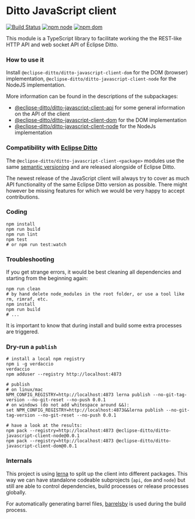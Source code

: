# Ditto JavaScript client
[![Build Status](https://github.com/eclipse/ditto-clients/workflows/javascript-build/badge.svg)](https://github.com/eclipse/ditto-clients/actions?query=workflow%3Ajavascript-build)
[![npm node](https://img.shields.io/npm/v/@eclipse-ditto/ditto-javascript-client-node?label=npm%3A%20node)](https://www.npmjs.com/package/@eclipse-ditto/ditto-javascript-client-node)
[![npm dom](https://img.shields.io/npm/v/@eclipse-ditto/ditto-javascript-client-dom?label=npm%3A%20dom)](https://www.npmjs.com/package/@eclipse-ditto/ditto-javascript-client-dom)

This module is a TypeScript library to facilitate working the the REST-like HTTP API and web socket API of Eclipse Ditto.

### How to use it
Install `@eclipse-ditto/ditto-javascript-client-dom` for the DOM (browser) implementation, 
`@eclipse-ditto/ditto-javascript-client-node` for the NodeJS implementation.

More information can be found in the descriptions of the subpackages:
* [@eclipse-ditto/ditto-javascript-client-api](./lib/api/README.md) for some general information on the API of the client
* [@eclipse-ditto/ditto-javascript-client-dom](./lib/dom/README.md) for the DOM implementation
* [@eclipse-ditto/ditto-javascript-client-node](./lib/node/README.md) for the NodeJs implementation

### Compatibility with [Eclipse Ditto](https://github.com/eclipse/ditto)

The `@eclipse-ditto/ditto-javascript-client-<package>` modules use the same
[semantic versioning](https://docs.npmjs.com/about-semantic-versioning) and are released
alongside of Eclipse Ditto.

The newest release of the JavaScript client will always try to cover as much API
functionality of the same Eclipse Ditto version as possible. There might
however be missing features for which we would be very happy to accept contributions.


### Coding
```
npm install
npm run build
npm run lint
npm test
# or npm run test:watch
```

### Troubleshooting
If you get strange errors, it would be best cleaning all dependencies and
starting from the beginning again:
```
npm run clean
# by hand delete node_modules in the root folder, or use a tool like rm, rimraf, etc.
npm install
npm run build
# ...
```
It is important to know that during install and build some extra processes
are triggered.

### Dry-run a `publish`
```
# install a local npm registry
npm i -g verdaccio
verdaccio
npm adduser --registry http://localhost:4873

# publish
# on linux/mac
NPM_CONFIG_REGISTRY=http://localhost:4873 lerna publish --no-git-tag-version --no-git-reset --no-push 0.0.1
# on windows (do not add whitespace around &&):
set NPM_CONFIG_REGISTRY=http://localhost:4873&&lerna publish --no-git-tag-version --no-git-reset --no-push 0.0.1

# have a look at the results:
npm pack --registry=http://localhost:4873 @eclipse-ditto/ditto-javascript-client-node@0.0.1
npm pack --registry=http://localhost:4873 @eclipse-ditto/ditto-javascript-client-dom@0.0.1
```

### Internals
This project is using [lerna](https://github.com/lerna/lerna) to split up the
client into different packages. This way we can have standalone codeable 
subprojects (`api`, `dom` and `node`) but still are able to control dependencies,
build processes or release processes globally.

For automatically generating barrel files, [barrelsby](https://github.com/bencoveney/barrelsby)
is used during the build process.
